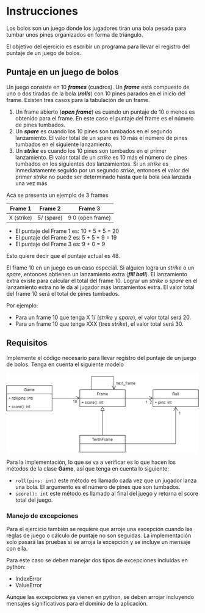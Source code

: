 # Instrucciones
Los bolos son un juego donde los jugadores tiran una bola pesada para
tumbar unos pines organizados en forma de triángulo.

El objetivo del ejercicio es escribir un programa para llevar el registro del
puntaje de un juego de bolos.

## Puntaje en un juego de bolos
Un juego consiste en 10 ***frames*** (cuadros). Un ***frame*** está compuesto de uno o dos tiradas
de la bola (***rolls***) con 10 pines parados en el inicio del frame. Existen tres casos para
la tabulación de un frame.

1. Un frame abierto (***open frame***) es cuando un puntaje de 10 o menos es obtenido para el frame. En
este caso el puntaje del frame es el número de pines tumbados.
2. Un ***spare*** es cuando los 10 pines son tumbados en el segundo lanzamiento. El valor
total de un spare es 10 más el número de pines tumbados en el siguiente lanzamiento.
3. Un ***strike*** es cuando los 10 pines son tumbados en el primer lanzamiento. El valor
total de un *strike* es 10 más el número de pines tumbados en los siguientes dos
lanzamientos. Si un *strike* es inmediatamente seguido por un segundo *strike*, entonces
el valor del primer *strike* no puede ser determinado hasta que la bola sea lanzada una
vez más

Acá se presenta un ejemplo de 3 frames

| Frame 1    | Frame 2    | Frame 3          |
|------------|------------|------------------|
| X (strike) | 5/ (spare) | 9 0 (open frame) |

- El puntaje del Frame 1 es: 10 + 5 + 5 = 20
- El puntaje del Frame 2 es: 5 + 5 + 9 = 19
- El puntaje del Frame 3 es: 9 + 0 = 9

Esto quiere decir que el puntaje actual es 48.

El frame 10 en un juego es un caso especial. Si alguien logra un *strike* o un *spare*,
entonces obtienen un lanzamiento extra (***fill ball***). El lanzamiento extra existe para
calcular el total del frame 10. Lograr un *strike* o *spare* en el lanzamiento extra no le
da al jugador más lanzamientos extra. El valor total del frame 10 será el total de pines
tumbados.

Por ejemplo:

- Para un frame 10 que tenga X 1/ (*strike* y *spare*), el valor total será 20.
- Para un frame 10 que tenga XXX (tres *strike*), el valor total será 30.

## Requisitos
Implemente el código necesario para llevar registro del puntaje de un juego de bolos. Tenga
en cuenta el siguiente modelo

![Modelo del mundo del problema](./assets/model.png)

Para la implementación, lo que se va a verificar es lo que hacen los métodos de la
clase **Game**, así que tenga en cuenta lo siguiente:

- `roll(pins: int)` este método es llamado cada vez que un jugador lanza una bola. El argumento
es el número de pines que son tumbados.
- `score(): int` este método es llamado al final del juego y retorna el score total del
juego.

### Manejo de excepciones
Para el ejercicio también se requiere que arroje una excepción cuando las reglas de juego
o cálculo de puntaje no son seguidas. La implementación solo pasará las pruebas si se arroja
la excepción y se incluye un mensaje con ella.

Para este caso se deben manejar dos tipos de excepciones incluidas en python:

- IndexError  
- ValueError

Aunque las excepciones ya vienen en python, se deben arrojar incluyendo mensajes
significativos para el dominio de la aplicación.
